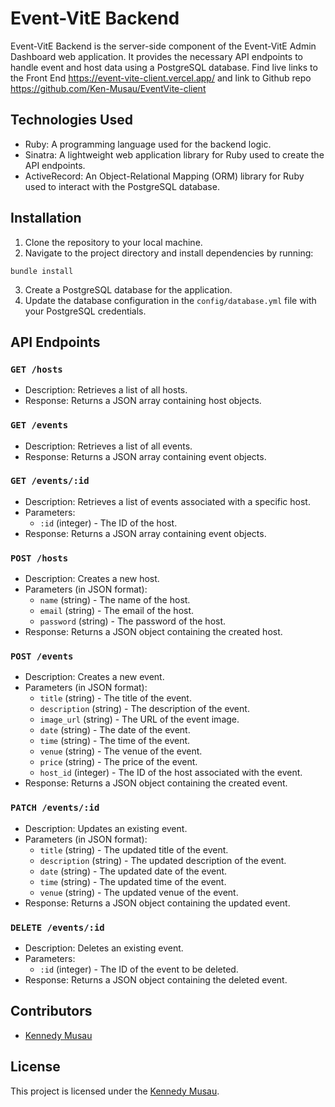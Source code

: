 # Event-VitE Backend

Event-VitE Backend is the server-side component of the Event-VitE Admin Dashboard web application. It provides the necessary API endpoints to handle event and host data using a PostgreSQL database. Find live links to the Front End https://event-vite-client.vercel.app/ and link to Github repo https://github.com/Ken-Musau/EventVite-client

## Technologies Used

- Ruby: A programming language used for the backend logic.
- Sinatra: A lightweight web application library for Ruby used to create the API endpoints.
- ActiveRecord: An Object-Relational Mapping (ORM) library for Ruby used to interact with the PostgreSQL database.

## Installation

1. Clone the repository to your local machine.
2. Navigate to the project directory and install dependencies by running:

```
bundle install
```

3. Create a PostgreSQL database for the application.
4. Update the database configuration in the `config/database.yml` file with your PostgreSQL credentials.

## API Endpoints

### `GET /hosts`

- Description: Retrieves a list of all hosts.
- Response: Returns a JSON array containing host objects.

### `GET /events`

- Description: Retrieves a list of all events.
- Response: Returns a JSON array containing event objects.

### `GET /events/:id`

- Description: Retrieves a list of events associated with a specific host.
- Parameters:
  - `:id` (integer) - The ID of the host.
- Response: Returns a JSON array containing event objects.

### `POST /hosts`

- Description: Creates a new host.
- Parameters (in JSON format):
  - `name` (string) - The name of the host.
  - `email` (string) - The email of the host.
  - `password` (string) - The password of the host.
- Response: Returns a JSON object containing the created host.

### `POST /events`

- Description: Creates a new event.
- Parameters (in JSON format):
  - `title` (string) - The title of the event.
  - `description` (string) - The description of the event.
  - `image_url` (string) - The URL of the event image.
  - `date` (string) - The date of the event.
  - `time` (string) - The time of the event.
  - `venue` (string) - The venue of the event.
  - `price` (string) - The price of the event.
  - `host_id` (integer) - The ID of the host associated with the event.
- Response: Returns a JSON object containing the created event.

### `PATCH /events/:id`

- Description: Updates an existing event.
- Parameters (in JSON format):
  - `title` (string) - The updated title of the event.
  - `description` (string) - The updated description of the event.
  - `date` (string) - The updated date of the event.
  - `time` (string) - The updated time of the event.
  - `venue` (string) - The updated venue of the event.
- Response: Returns a JSON object containing the updated event.

### `DELETE /events/:id`

- Description: Deletes an existing event.
- Parameters:
  - `:id` (integer) - The ID of the event to be deleted.
- Response: Returns a JSON object containing the deleted event.

## Contributors

- [Kennedy Musau](https://github.com/Ken-Musau)

## License

This project is licensed under the [Kennedy Musau](https://github.com/Ken-Musau).
